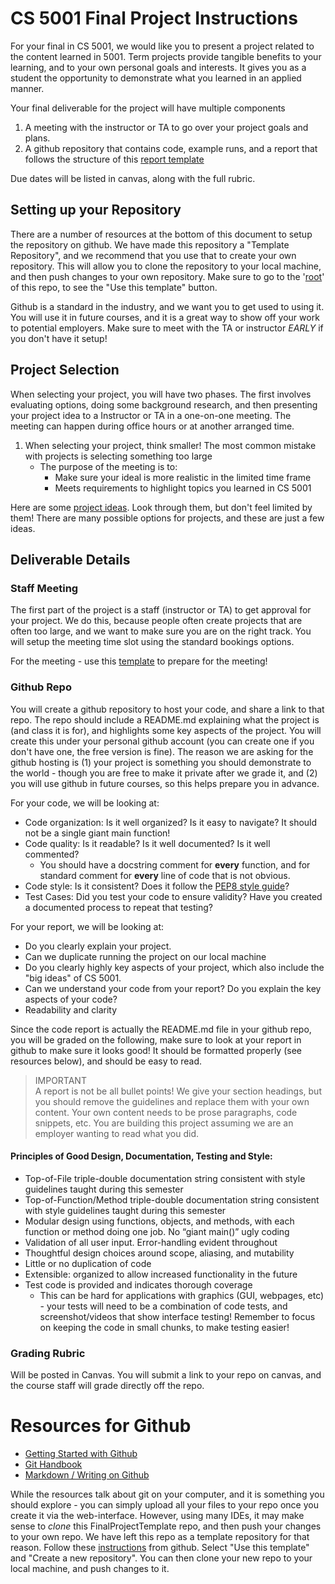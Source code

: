 # CS 5001 Final Project Instructions

For your final in CS 5001, we would like you to present a project related to the content learned in 5001. 
Term projects provide tangible benefits to your learning, and to your own personal goals and interests. 
It gives you as a student the opportunity to demonstrate what you learned in an applied manner. 

Your final deliverable for the project will have multiple components

1. A meeting with the instructor or TA to go over your project goals and plans.
2. A github repository that contains code, example runs, and a report that follows the structure of this [report template](../README.md)

Due dates will be listed in canvas, along with the full rubric. 

## Setting up your Repository

There are a number of resources at the bottom of this document to setup the repository on github. We have made this repository a "Template Repository", and we recommend that you use that to create your own repository. This will allow you to clone the repository to your local machine, and then push changes to your own repository. Make sure to go to the '[root](../)' of this repo, to see the "Use this template" button.

Github is a standard in the industry, and we want you to get used to using it. You will use it in future courses, and it is a great way to show off your work to potential employers.  Make sure to meet with the TA or instructor *EARLY* if you don't have it setup!

## Project Selection

When selecting your project, you will have two phases. The first involves evaluating options, doing some background
research, and then presenting your project idea to a Instructor or TA in a one-on-one meeting. The 
meeting can happen during office hours or at another arranged time. 

1. When selecting your project, think smaller! The most common mistake with projects is selecting something too large
   * The purpose of the meeting is to:
     * Make sure your ideal is more realistic in the limited time frame
     * Meets requirements to highlight topics you learned in CS 5001
  

Here are some [project ideas](ProjectIdeas.md). Look through them, but don't feel limited by them! There are many possible options for projects, and these are just a few ideas. 

## Deliverable Details

### Staff Meeting
The first part of the project is a staff (instructor or TA) to get approval for your project. We do this, because people often create projects that are often too large, and we want to make sure you are on the right track. You will setup the meeting time slot using the standard bookings options. 

For the meeting - use this [template](meeting_template.md) to prepare for the meeting!


### Github Repo
You will create a github repository to host your code, and share a link to that repo. The repo should include
a README.md explaining what the project is (and class it is for), and highlights some key aspects of the project. You will
create this under your personal github account (you can create one if you don't have one, the free version is fine). The reason
we are asking for the github hosting is (1) your project is something you should demonstrate to the world - though you are free to make it private after we grade it, and (2) you will use github in future courses, so this helps prepare you in advance. 

For your code, we will be looking at:

* Code organization: Is it well organized? Is it easy to navigate? It should not be a single giant main function!
* Code quality: Is it readable? Is it well documented? Is it well commented?
  * You should have a docstring comment for **every** function, and for standard comment for **every** line of code that is not obvious.
* Code style: Is it consistent? Does it follow the [PEP8 style guide](https://www.python.org/dev/peps/pep-0008/)?
* Test Cases: Did you test your code to ensure validity? Have you created a documented process to repeat that testing?

For your report, we will be looking at:

* Do you clearly explain your project.
* Can we duplicate running the project on our local machine
* Do you clearly highly key aspects of your project, which also include the "big ideas" of CS 5001.
* Can we understand your code from your report? Do you explain the key aspects of your code?
* Readability and clarity

Since the code report is actually the README.md file in your github repo, you will be graded on the following, make sure to look at your report in github to make sure it looks good! It should be formatted properly (see resources below), and should be easy to read.

> IMPORTANT  
> A report is not be all bullet points! We give your section headings, but you should remove the guidelines and replace them with your own content. Your own content needs to be prose paragraphs, code snippets, etc. You are building this project assuming we are an employer wanting to read what you did. 

#### Principles of Good Design, Documentation, Testing and Style:
* Top-of-File triple-double documentation string consistent with style guidelines
taught during this semester 
* Top-of-Function/Method triple-double documentation string consistent with style
guidelines taught during this semester 
* Modular design using functions, objects, and methods, with each function or
method doing one job. No “giant main()” ugly coding
* Validation of all user input. Error-handling evident throughout
* Thoughtful design choices around scope, aliasing, and mutability
* Little or no duplication of code
* Extensible: organized to allow increased functionality in the future
* Test code is provided and indicates thorough coverage
  * This can be hard for applications with graphics (GUI, webpages, etc) - your tests 
  will need to be a combination of code tests, and screenshot/videos that show interface testing! Remember to focus on keeping the code in small chunks, to make testing easier!





### Grading Rubric
Will be posted in Canvas. You will submit a link to your repo on canvas, and the course staff will grade directly off the repo.



# Resources for Github
* [Getting Started with Github](https://docs.github.com/en/get-started/onboarding/getting-started-with-your-github-account)
* [Git Handbook](https://docs.github.com/en/get-started/using-git/about-git)
* [Markdown / Writing on Github](https://docs.github.com/en/get-started/writing-on-github/getting-started-with-writing-and-formatting-on-github/quickstart-for-writing-on-github)

While the resources talk about git on your computer, and it is something you should explore - you can simply upload all your files to your repo once you create it via the web-interface.  However, using many IDEs, it may make sense to *clone* this FinalProjectTemplate repo, and then push your changes to your own repo. We have left this repo as a template repository for that reason. Follow these [instructions](https://docs.github.com/en/repositories/creating-and-managing-repositories/creating-a-repository-from-a-template) from github. Select "Use this template" and "Create a new repository". You can then clone your new repo to your local machine, and push changes to it.


